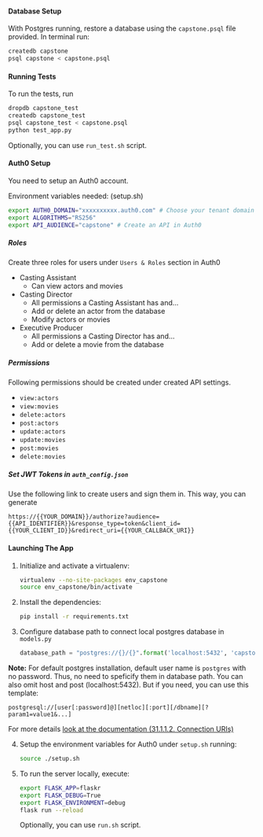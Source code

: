 
#### Database Setup
With Postgres running, restore a database using the `capstone.psql` file provided. In terminal run:

```bash
createdb capstone
psql capstone < capstone.psql
```

#### Running Tests
To run the tests, run
```bash
dropdb capstone_test
createdb capstone_test
psql capstone_test < capstone.psql
python test_app.py
```

Optionally, you can use `run_test.sh` script.

#### Auth0 Setup

You need to setup an Auth0 account.

Environment variables needed: (setup.sh)

```bash
export AUTH0_DOMAIN="xxxxxxxxxx.auth0.com" # Choose your tenant domain
export ALGORITHMS="RS256"
export API_AUDIENCE="capstone" # Create an API in Auth0
```

##### Roles

Create three roles for users under `Users & Roles` section in Auth0

* Casting Assistant
	* Can view actors and movies
* Casting Director
	* All permissions a Casting Assistant has and…
	* Add or delete an actor from the database
	* Modify actors or movies
* Executive Producer
	* All permissions a Casting Director has and…
	* Add or delete a movie from the database

##### Permissions

Following permissions should be created under created API settings.

* `view:actors`
* `view:movies`
* `delete:actors`
* `post:actors`
* `update:actors`
* `update:movies`
* `post:movies`
* `delete:movies`

##### Set JWT Tokens in `auth_config.json`

Use the following link to create users and sign them in. This way, you can generate 

```
https://{{YOUR_DOMAIN}}/authorize?audience={{API_IDENTIFIER}}&response_type=token&client_id={{YOUR_CLIENT_ID}}&redirect_uri={{YOUR_CALLBACK_URI}}
```

#### Launching The App

1. Initialize and activate a virtualenv:

   ```bash
   virtualenv --no-site-packages env_capstone
   source env_capstone/bin/activate
   ```

2. Install the dependencies:

    ```bash
    pip install -r requirements.txt
    ```
3. Configure database path to connect local postgres database in `models.py`

    ```python
    database_path = "postgres://{}/{}".format('localhost:5432', 'capstone')
    ```
**Note:** For default postgres installation, default user name is `postgres` with no password. Thus, no need to speficify them in database path. You can also omit host and post (localhost:5432). But if you need, you can use this template:

```
postgresql://[user[:password]@][netloc][:port][/dbname][?param1=value1&...]
```
For more details [look at the documentation (31.1.1.2. Connection URIs)](https://www.postgresql.org/docs/9.3/libpq-connect.html)

4. Setup the environment variables for Auth0 under `setup.sh` running:
	```bash
	source ./setup.sh 
	```
5.  To run the server locally, execute:

    ```bash
    export FLASK_APP=flaskr
    export FLASK_DEBUG=True
    export FLASK_ENVIRONMENT=debug
    flask run --reload
    ```

    Optionally, you can use `run.sh` script.


	```
